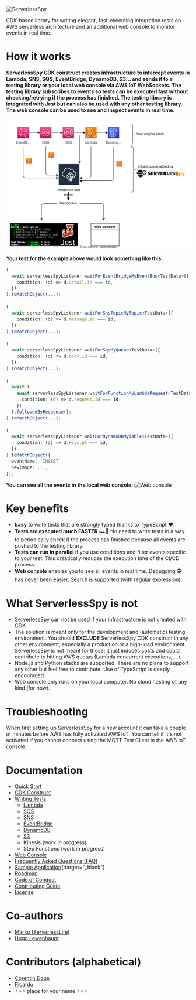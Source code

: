 ![ServerlessSpy](./logo/full_logo.svg)

CDK-based library for writing elegant, fast-executing integration tests on AWS serverless architecture and an additional web console to monitor events in real time.

# How it works

**ServerlessSpy CDK construct creates infrastructure to intercept events in Lambda, SNS, SQS, EventBridge, DynamoDB, S3... and sends it to a testing library or your local web console via AWS IoT WebSockets. The testing library subscribes to events so tests can be executed fast without checking/retrying if the process has finished. The testing library is integrated with Jest but can also be used with any other testing library. The web console can be used to see and inspect events in real time.**

[![Concept](./doc/concept.svg)](https://serverlessspy.com/)

**Your test for the example above would look something like this:**
```typescript
(
  await serverlessSpyListener.waitForEventBridgeMyEventBus<TestData>({
    condition: (d) => d.detail.id === id,
  })
).toMatchObject(...);

(
  await serverlessSpyListener.waitForSnsTopicMyTopic<TestData>({
    condition: (d) => d.message.id === id,
  })
).toMatchObject(...);

(
  await serverlessSpyListener.waitForSqsMyQueue<TestData>({
    condition: (d) => d.body.id === id,
  })
).toMatchObject(...);

(
  await (
    await serverlessSpyListener.waitForFunctionMyLambdaRequest<TestData>({
      condition: (d) => d.request.id === id,
    })
  ).followedByResponse();
).toMatchObject(...);

(
  await serverlessSpyListener.waitForDynamoDBMyTable<TestData>({
    condition: (d) => d.keys.pk === id,
  })
).toMatchObject({
  eventName: 'INSERT',
  newImage: ...,
});
```

**You can see all the events in the local web console:**
![Web console](./doc/web_console.gif)

# Key benefits
 - **Easy** to write tests that are strongly typed thanks to TypeScript ❤️.
 - **Tests are executed much FASTER** 🏎️💨 No need to write tests in a way to periodically check if the process has finished because all events are pushed to the testing library.
 - **Tests can run in parallel** if you use conditions and filter events specific to your test. This drastically reduces the execution time of the CI/CD process.
 - **Web console** enables you to see all events in real time. Debugging 🕵 has never been easier. Search is supported (with regular expression).

# What ServerlessSpy is not
 - ServerlessSpy can not be used if your infrastructure is not created with CDK.
 - The solution is meant only for the development and (automatic) testing environment. You should **EXCLUDE** ServerlessSpy CDK construct in any other environment, especially a production or a high-load environment. ServerlessSpy is not meant for those; it just induces costs and could contribute to hitting AWS quotas (Lambda concurrent executions, ...).
 - Node.js and Python stacks are supported. There are no plans to support any other but feel free to contribute. Use of TypeScript is deeply encouraged.
 - Web console only runs on your local computer. No cloud hosting of any kind (for now).

# Troubleshooting
When first setting up ServerlessSpy for a new account it can take a couple of minutes before AWS has fully activated AWS IoT. You can tell if it's not activated if you cannot connect using the MQTT Test Client in the AWS IoT console.

# Documentation
 - [Quick Start](doc/quick_start.md)
 - [CDK Construct](doc/CDK_construct.md)
 - [Writing Tests](doc/writing_tests.md)
   - [Lambda](doc/Lambda.md)
   - [SQS](doc/SQS.md)
   - [SNS](doc/SNS.md)
   - [EventBridge](doc/EventBridge.md)
   - [DynamoDB](doc/DynamoDB.md)
   - [S3](doc/S3.md)
   - Kinesis (work in progress)
   - Step Functions (work in progress)
 - [Web Console](doc/web_console.md)
 - [Frequently Asked Questions (FAQ)](doc/FAQ.md)
 - [Sample Application](https://github.com/ServerlessLife/serverless-spy-example){:target="_blank"}
 - [Roadmap](doc/roadmap.md)
 - [Code of Conduct](doc/CODE_OF_CONDUCT.md)
 - [Contributing Guide](doc/CONTRIBUTING.md)
 - [License](./LICENSE.md)

# Co-authors
 - [Marko (ServerlessLife)](https://github.com/ServerlessLife)
 - [Hugo Lewenhaupt](https://github.com/Lewenhaupt)

# Contributors (alphabetical)
 - [Corentin Doue](https://github.com/CorentinDoue)
 - [Ricardo](https://github.com/cino)
 - ⭐⭐⭐ place for your name ⭐⭐⭐